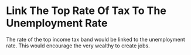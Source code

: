 Link The Top Rate Of Tax To The Unemployment Rate
=================================================

The rate of the top income tax band would be linked to the unemployment 
rate. This would encourage the very wealthy to create jobs.  
